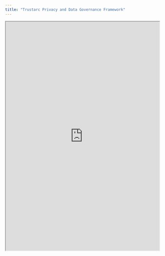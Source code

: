 ```yaml
---
title: "Trustarc Privacy and Data Governance Framework"
---
```



<iframe height="750" width="100%" src="https://ewelton.github.io/ktest/wiki.html#Trustarc%20Privacy%20and%20Data%20Governance%20Framework"></iframe>
